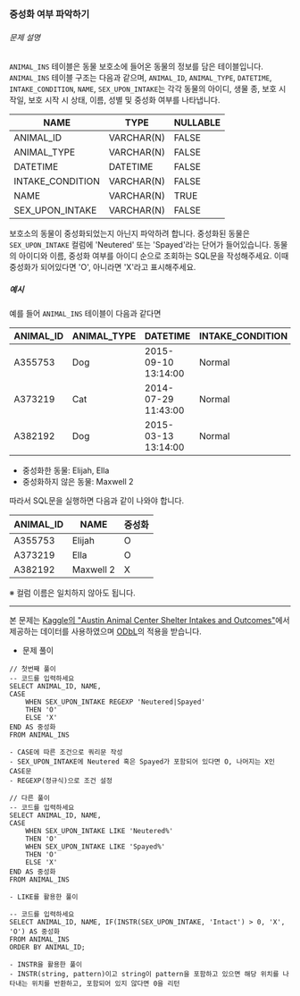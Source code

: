 ### 중성화 여부 파악하기

###### 문제 설명

`ANIMAL_INS` 테이블은 동물 보호소에 들어온 동물의 정보를 담은 테이블입니다. `ANIMAL_INS` 테이블 구조는 다음과 같으며, `ANIMAL_ID`, `ANIMAL_TYPE`, `DATETIME`, `INTAKE_CONDITION`, `NAME`, `SEX_UPON_INTAKE`는 각각 동물의 아이디, 생물 종, 보호 시작일, 보호 시작 시 상태, 이름, 성별 및 중성화 여부를 나타냅니다.

| NAME             | TYPE       | NULLABLE |
| ---------------- | ---------- | -------- |
| ANIMAL_ID        | VARCHAR(N) | FALSE    |
| ANIMAL_TYPE      | VARCHAR(N) | FALSE    |
| DATETIME         | DATETIME   | FALSE    |
| INTAKE_CONDITION | VARCHAR(N) | FALSE    |
| NAME             | VARCHAR(N) | TRUE     |
| SEX_UPON_INTAKE  | VARCHAR(N) | FALSE    |

보호소의 동물이 중성화되었는지 아닌지 파악하려 합니다. 중성화된 동물은 `SEX_UPON_INTAKE` 컬럼에 'Neutered' 또는 'Spayed'라는 단어가 들어있습니다. 동물의 아이디와 이름, 중성화 여부를 아이디 순으로 조회하는 SQL문을 작성해주세요. 이때 중성화가 되어있다면 'O', 아니라면 'X'라고 표시해주세요.

##### 예시

예를 들어 `ANIMAL_INS` 테이블이 다음과 같다면

| ANIMAL_ID | ANIMAL_TYPE | DATETIME            | INTAKE_CONDITION | NAME      | SEX_UPON_INTAKE |
| --------- | ----------- | ------------------- | ---------------- | --------- | --------------- |
| A355753   | Dog         | 2015-09-10 13:14:00 | Normal           | Elijah    | Neutered Male   |
| A373219   | Cat         | 2014-07-29 11:43:00 | Normal           | Ella      | Spayed Female   |
| A382192   | Dog         | 2015-03-13 13:14:00 | Normal           | Maxwell 2 | Intact Male     |

- 중성화한 동물: Elijah, Ella
- 중성화하지 않은 동물: Maxwell 2

따라서 SQL문을 실행하면 다음과 같이 나와야 합니다.

| ANIMAL_ID | NAME      | 중성화 |
| --------- | --------- | ------ |
| A355753   | Elijah    | O      |
| A373219   | Ella      | O      |
| A382192   | Maxwell 2 | X      |

※ 컬럼 이름은 일치하지 않아도 됩니다.

------

본 문제는 [Kaggle의 "Austin Animal Center Shelter Intakes and Outcomes"](https://www.kaggle.com/aaronschlegel/austin-animal-center-shelter-intakes-and-outcomes)에서 제공하는 데이터를 사용하였으며 [ODbL](https://opendatacommons.org/licenses/odbl/1.0/)의 적용을 받습니다.



- 문제 풀이

```mysql
// 첫번째 풀이
-- 코드를 입력하세요
SELECT ANIMAL_ID, NAME,
CASE
    WHEN SEX_UPON_INTAKE REGEXP 'Neutered|Spayed'
    THEN 'O'
    ELSE 'X'
END AS 중성화
FROM ANIMAL_INS

- CASE에 따른 조건으로 쿼리문 작성
- SEX_UPON_INTAKE에 Neutered 혹은 Spayed가 포함되어 있다면 O, 나머지는 X인 CASE문
- REGEXP(정규식)으로 조건 설정

// 다른 풀이
-- 코드를 입력하세요
SELECT ANIMAL_ID, NAME,
CASE
    WHEN SEX_UPON_INTAKE LIKE 'Neutered%'
    THEN 'O'
    WHEN SEX_UPON_INTAKE LIKE 'Spayed%'
    THEN 'O'
    ELSE 'X'
END AS 중성화
FROM ANIMAL_INS

- LIKE를 활용한 풀이

-- 코드를 입력하세요
SELECT ANIMAL_ID, NAME, IF(INSTR(SEX_UPON_INTAKE, 'Intact') > 0, 'X', 'O') AS 중성화
FROM ANIMAL_INS
ORDER BY ANIMAL_ID;

- INSTR을 활용한 풀이
- INSTR(string, pattern)이고 string이 pattern을 포함하고 있으면 해당 위치를 나타내는 위치를 반환하고, 포함되어 있지 않다면 0을 리턴
```

